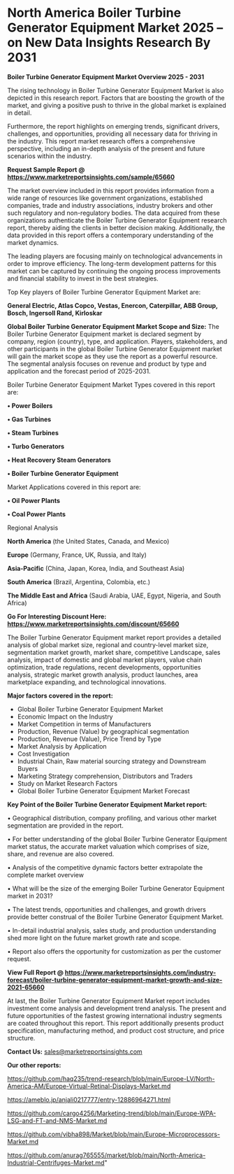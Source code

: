 # North America Boiler Turbine Generator Equipment Market 2025 – on New Data Insights Research By 2031

<Strong> Boiler Turbine Generator Equipment Market Overview 2025 - 2031</strong>

The rising technology in Boiler Turbine Generator Equipment Market is also depicted in this research report. Factors that are boosting the growth of the market, and giving a positive push to thrive in the global market is explained in detail.

Furthermore, the report highlights on emerging trends, significant drivers, challenges, and opportunities, providing all necessary data for thriving in the industry. This report market research offers a comprehensive perspective, including an in-depth analysis of the present and future scenarios within the industry.

<strong>Request Sample Report @ <a href=https://www.marketreportsinsights.com/sample/65660>https://www.marketreportsinsights.com/sample/65660</a></strong>

The market overview included in this report provides information from a wide range of resources like government organizations, established companies, trade and industry associations, industry brokers and other such regulatory and non-regulatory bodies. The data acquired from these organizations authenticate the Boiler Turbine Generator Equipment research report, thereby aiding the clients in better decision making. Additionally, the data provided in this report offers a contemporary understanding of the market dynamics.

The leading players are focusing mainly on technological advancements in order to improve efficiency. The long-term development patterns for this market can be captured by continuing the ongoing process improvements and financial stability to invest in the best strategies.

Top Key players of Boiler Turbine Generator Equipment Market are:

<strong>General Electric, Atlas Copco, Vestas, Enercon, Caterpillar, ABB Group, Bosch, Ingersoll Rand, Kirloskar</strong>

<strong><b>Global Boiler Turbine Generator Equipment Market Scope and Size:</b></strong>
The Boiler Turbine Generator Equipment market is declared segment by company, region (country), type, and application. Players, stakeholders, and other participants in the global Boiler Turbine Generator Equipment market will gain the market scope as they use the report as a powerful resource. The segmental analysis focuses on revenue and product by type and application and the forecast period of 2025-2031.

Boiler Turbine Generator Equipment Market Types covered in this report are:

<strong>• Power Boilers

• Gas Turbines

• Steam Turbines

• Turbo Generators

• Heat Recovery Steam Generators

• Boiler Turbine Generator Equipment</strong>

Market Applications covered in this report are:

<strong>• Oil Power Plants

• Coal Power Plants</strong> 

Regional Analysis

<strong>North America</strong> (the United States, Canada, and Mexico)

<strong>Europe</strong> (Germany, France, UK, Russia, and Italy)

<strong>Asia-Pacific</strong> (China, Japan, Korea, India, and Southeast Asia)

<strong>South America</strong> (Brazil, Argentina, Colombia, etc.)

<strong>The Middle East and Africa</strong> (Saudi Arabia, UAE, Egypt, Nigeria, and South Africa)

<strong>Go For Interesting Discount Here: <a href=https://www.marketreportsinsights.com/discount/65660>https://www.marketreportsinsights.com/discount/65660</a></strong>

The Boiler Turbine Generator Equipment market report provides a detailed analysis of global market size, regional and country-level market size, segmentation market growth, market share, competitive Landscape, sales analysis, impact of domestic and global market players, value chain optimization, trade regulations, recent developments, opportunities analysis, strategic market growth analysis, product launches, area marketplace expanding, and technological innovations.

<strong><b>Major factors covered in the report:</b></strong>
<ul>
  <li>Global Boiler Turbine Generator Equipment Market </li>
  <li>Economic Impact on the Industry</li>
  <li>Market Competition in terms of Manufacturers</li>
  <li>Production, Revenue (Value) by geographical segmentation</li>
  <li>Production, Revenue (Value), Price Trend by Type</li>
  <li>Market Analysis by Application</li>
  <li>Cost Investigation</li>
  <li>Industrial Chain, Raw material sourcing strategy and Downstream Buyers</li>
  <li>Marketing Strategy comprehension, Distributors and Traders</li>
  <li>Study on Market Research Factors</li>
  <li>Global Boiler Turbine Generator Equipment Market Forecast</li>
</ul>

<strong><b>Key Point of the Boiler Turbine Generator Equipment Market report:</b></strong>

• Geographical distribution, company profiling, and various other market segmentation are provided in the report.

• For better understanding of the global Boiler Turbine Generator Equipment market status, the accurate market valuation which comprises of size, share, and revenue are also covered.

• Analysis of the competitive dynamic factors better extrapolate the complete market overview

• What will be the size of the emerging Boiler Turbine Generator Equipment market in 2031?

• The latest trends, opportunities and challenges, and growth drivers provide better construal of the Boiler Turbine Generator Equipment Market.

• In-detail industrial analysis, sales study, and production understanding shed more light on the future market growth rate and scope.

• Report also offers the opportunity for customization as per the customer request.

<strong><b>View Full Report @ <a href=https://www.marketreportsinsights.com/industry-forecast/boiler-turbine-generator-equipment-market-growth-and-size-2021-65660>https://www.marketreportsinsights.com/industry-forecast/boiler-turbine-generator-equipment-market-growth-and-size-2021-65660</a></b></strong>


At last, the Boiler Turbine Generator Equipment Market report includes investment come analysis and development trend analysis. The present and future opportunities of the fastest growing international industry segments are coated throughout this report. This report additionally presents product specification, manufacturing method, and product cost structure, and price structure.

<strong>Contact Us:</strong>
sales@marketreportsinsights.com

<strong>Our other reports:</strong>

<a href=https://github.com/haq235/trend-research/blob/main/Europe-LV/North-America-AM/Europe-Virtual-Retinal-Displays-Market.md>https://github.com/haq235/trend-research/blob/main/Europe-LV/North-America-AM/Europe-Virtual-Retinal-Displays-Market.md</a>

<a href=https://ameblo.jp/anjali0217777/entry-12886964271.html>https://ameblo.jp/anjali0217777/entry-12886964271.html</a>

<a href=https://github.com/cargo4256/Marketing-trend/blob/main/Europe-WPA-LSG-and-FT-and-NMS-Market.md>https://github.com/cargo4256/Marketing-trend/blob/main/Europe-WPA-LSG-and-FT-and-NMS-Market.md</a>

<a href=https://github.com/vibha898/Market/blob/main/Europe-Microprocessors-Market.md>https://github.com/vibha898/Market/blob/main/Europe-Microprocessors-Market.md</a>

<a href=https://github.com/anurag765555/market/blob/main/North-America-Industrial-Centrifuges-Market.md>https://github.com/anurag765555/market/blob/main/North-America-Industrial-Centrifuges-Market.md</a>"
